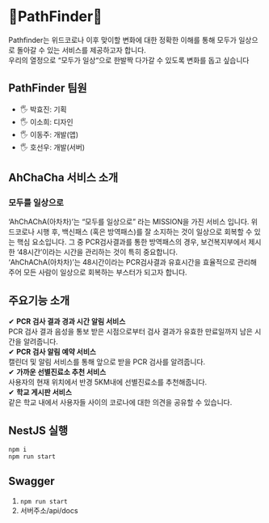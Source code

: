 # 🧭PathFinder🧭
Pathfinder는 위드코로나 이후 맞이할 변화에 대한 정확한 이해를 통해 모두가 일상으로 돌아갈 수 있는 서비스를 제공하고자 합니다.  
우리의 열정으로 “모두가 일상“으로 한발짝 다가갈 수 있도록 변화를 돕고 싶습니다

## PathFinder 팀원
- 🖐 박효진: 기획
- 🖐 이소희: 디자인
- 🖐 이동주: 개발(앱)
- 🖐 호선우: 개발(서버)

## AhChaCha 서비스 소개
### 모두를 일상으로
‘AhChAChA(아차차)’는 “모두를 일상으로” 라는 MISSION을 가진 서비스 입니다. 위드코로나 시행 후, 백신패스 (혹은 방역패스)를 잘 소지하는 것이 일상으로 회복할 수 있는 핵심 요소입니다. 그 중 PCR검사결과를 통한 방역패스의 경우, 보건복지부에서 제시한 ‘48시간’이라는 시간을 관리하는 것이 특히 중요합니다.   
‘AhChAChA(아차차)’는 48시간이라는 PCR검사결과 유효시간을 효율적으로 관리해주어 모든 사람이 일상으로 회복하는 부스터가 되고자 합니다.
## 주요기능 소개
✔ **PCR 검사 결과 경과 시간 알림 서비스**   
  PCR 검사 결과 음성을 통보 받은 시점으로부터 검사 결과가 유효한 만료일까지 남은 시간을 알려줍니다.  
✔ **PCR 검사 알림 예약 서비스**   
캘린더 및 알림 서비스를 통해 앞으로 받을 PCR 검사를 알려줍니다.    
✔ **가까운 선별진료소 추천 서비스**  
사용자의 현재 위치에서 반경 5KM내에 선별진료소를 추천해줍니다.  
✔ **학교 게시판 서비스**   
같은 학교 내에서 사용자들 사이의 코로나에 대한 의견을 공유할 수 있습니다.

## NestJS 실행
```
npm i
npm run start
```

## Swagger
1. ``` npm run start ```
2. 서버주소/api/docs
